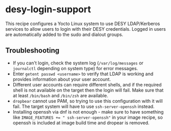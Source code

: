 # desy-login-support

This recipe configures a Yocto Linux system to use DESY LDAP/Kerberos services to allow users to login with their DESY credentials.
Logged in users are automatically added to the sudo and dialout groups.

## Troubleshooting

* If you can't login, check the system log (`/var/log/messages` or `journalctl` depending on system type) for error messages.
* Enter `getent passwd <username>` to verify that LDAP is working and provides information about your user account.
* Different user accounts can require different shells, and if the required shell is not available on the target then the login will fail. Make sure that at least `/bin/bash` and `/bin/zsh` are available.
* `dropbear` cannot use PAM, so trying to use this configuration with it will fail. The target system will have to use `ssh-server-openssh` instead.
* Installing openssh via dnf is not enough - make sure to have something like `IMAGE_FEATURES += " ssh-server-openssh"` in your image recipe, so openssh is included at image build time and dropear is removed.
